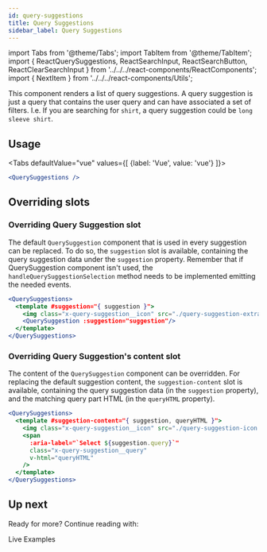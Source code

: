 ```yaml
---
id: query-suggestions
title: Query Suggestions
sidebar_label: Query Suggestions
---
```

import Tabs from '@theme/Tabs';
import TabItem from '@theme/TabItem';
import { ReactQuerySuggestions, ReactSearchInput, ReactSearchButton, ReactClearSearchInput } from '../../../react-components/ReactComponents';
import { NextItem } from '../../../react-components/Utils';

This component renders a list of query suggestions.
A query suggestion is just a query that contains the user query and can have associated
a set of filters. I.e. If you are searching for `shirt`, a query suggestion could be
 `long sleeve shirt`.

## Usage

<Tabs
  defaultValue="vue"
  values={[
    {label: 'Vue', value: 'vue'}
  ]}>
  <TabItem value="vue">

  ```jsx
  <QuerySuggestions />
  ```

  </TabItem>
</Tabs>


## Overriding slots

  ### Overriding Query Suggestion slot

  The default `QuerySuggestion` component that is used in every suggestion can be replaced.
  To do so, the `suggestion` slot is available, containing the query suggestion data under the
  `suggestion` property. Remember that if QuerySuggestion component isn't used, the
  `handleQuerySuggestionSelection` method needs to be implemented emitting the needed events.

  ```jsx
  <QuerySuggestions>
    <template #suggestion="{ suggestion }">
      <img class="x-query-suggestion__icon" src="./query-suggestion-extra-icon.svg"/>
      <QuerySuggestion :suggestion="suggestion"/>
    </template>
  </QuerySuggestions>
  ```

  ### Overriding Query Suggestion's content slot

  The content of the `QuerySuggestion` component can be overridden. For replacing the default
  suggestion content, the `suggestion-content` slot is available, containing the query suggestion
  data (in the `suggestion` property), and the matching query part HTML (in the
  `queryHTML` property).

  ```jsx
  <QuerySuggestions>
    <template #suggestion-content="{ suggestion, queryHTML }">
      <img class="x-query-suggestion__icon" src="./query-suggestion-icon.svg"/>
      <span
        :aria-label="`Select ${suggestion.query}`"
        class="x-query-suggestion__query"
        v-html="queryHTML"
      />
    </template>
  </QuerySuggestions>
  ```

 ## Up next

Ready for more? Continue reading with:

<NextItem color="#e77962" font="white" next="live-examples">Live Examples</NextItem>

